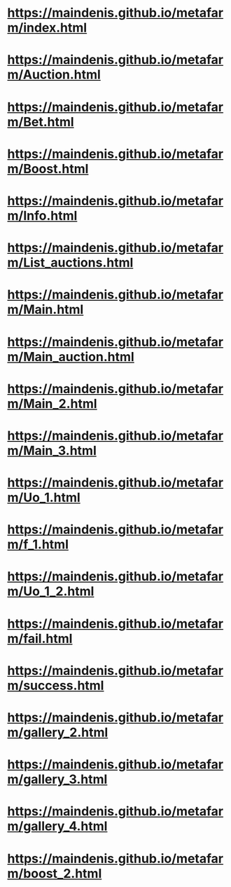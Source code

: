 # https://maindenis.github.io/metafarm/index.html
# https://maindenis.github.io/metafarm/Auction.html
# https://maindenis.github.io/metafarm/Bet.html
# https://maindenis.github.io/metafarm/Boost.html
# https://maindenis.github.io/metafarm/Info.html
# https://maindenis.github.io/metafarm/List_auctions.html
# https://maindenis.github.io/metafarm/Main.html
# https://maindenis.github.io/metafarm/Main_auction.html
# https://maindenis.github.io/metafarm/Main_2.html
# https://maindenis.github.io/metafarm/Main_3.html
# https://maindenis.github.io/metafarm/Uo_1.html
# https://maindenis.github.io/metafarm/f_1.html
# https://maindenis.github.io/metafarm/Uo_1_2.html
# https://maindenis.github.io/metafarm/fail.html
# https://maindenis.github.io/metafarm/success.html
# https://maindenis.github.io/metafarm/gallery_2.html
# https://maindenis.github.io/metafarm/gallery_3.html
# https://maindenis.github.io/metafarm/gallery_4.html
# https://maindenis.github.io/metafarm/boost_2.html